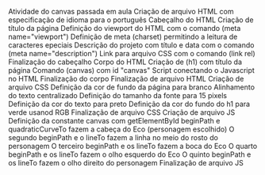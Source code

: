 Atividade do canvas passada em aula
Criação de arquivo HTML com especificação de idioma para o português
    Cabeçalho do HTML
        Criação de título da página
        Definição do viewport do HTML com o comando (meta name="viewport")
        Definição de meta (charset) permitindo a leitura de caracteres epeciais
        Descrição do projeto com título e data com o comando (meta name="description")
        Link para arquivo CSS com o comando (link rel)
    Finalização do cabeçalho
    Corpo do HTML
        Criação de (h1) com título da página
        Comando (canvas) com id "canvas"
        Script conectando o Javascript no HTML
    Finalização do corpo
Finalização de arquivo HTML
Criação de arquivo CSS
    Definição da cor de fundo da página para branco
    Alinhamento do texto centralizado
    Definição do tamanho da fonte para  15 pixels
    Definição da cor do texto para preto
    Definição da cor do fundo do h1 para verde usanod RGB
Finalização de arquivo CSS
Criação de arquivo JS
    Definição da constante canvas com getElementById
    beginPath e quadraticCurveTo fazem a cabeça do Eco (personagem escolhido)
    O segundo beginPath e o lineTo fazem a linha no meio do rosto do personagem
    O terceiro beginPath e os lineTo fazem a boca do Eco
    O quarto beginPath e os lineTo fazem o olho esquerdo do Eco
    O quinto beginPath e os lineTo fazem o olho direito do personagem
Finalização de arquivo JS
